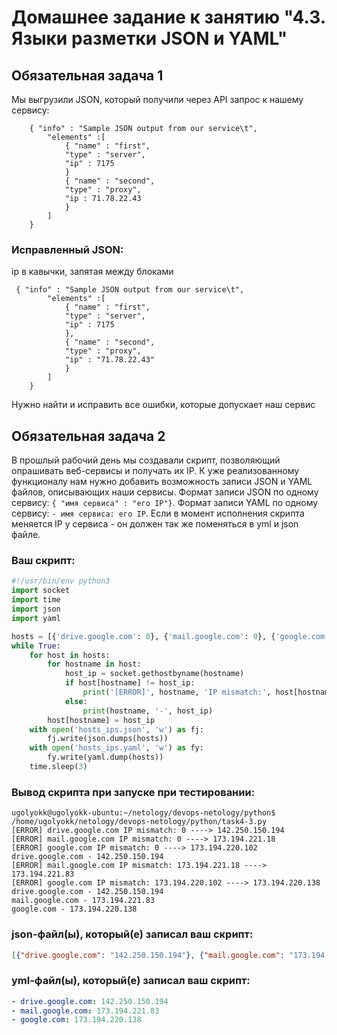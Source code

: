 # Домашнее задание к занятию "4.3. Языки разметки JSON и YAML"


## Обязательная задача 1
Мы выгрузили JSON, который получили через API запрос к нашему сервису:
```
    { "info" : "Sample JSON output from our service\t",
        "elements" :[
            { "name" : "first",
            "type" : "server",
            "ip" : 7175 
            }
            { "name" : "second",
            "type" : "proxy",
            "ip : 71.78.22.43
            }
        ]
    }
```
### Исправленный JSON: 
ip в кавычки, запятая между блоками
```
 { "info" : "Sample JSON output from our service\t",
        "elements" :[
            { "name" : "first",
            "type" : "server",
            "ip" : 7175 
            },
            { "name" : "second",
            "type" : "proxy",
            "ip" : "71.78.22.43"
            }
        ]
    }
```
  Нужно найти и исправить все ошибки, которые допускает наш сервис

## Обязательная задача 2
В прошлый рабочий день мы создавали скрипт, позволяющий опрашивать веб-сервисы и получать их IP. К уже реализованному функционалу нам нужно добавить возможность записи JSON и YAML файлов, описывающих наши сервисы. Формат записи JSON по одному сервису: `{ "имя сервиса" : "его IP"}`. Формат записи YAML по одному сервису: `- имя сервиса: его IP`. Если в момент исполнения скрипта меняется IP у сервиса - он должен так же поменяться в yml и json файле.

### Ваш скрипт:
```python
#!/usr/bin/env python3
import socket
import time
import json
import yaml

hosts = [{'drive.google.com': 0}, {'mail.google.com': 0}, {'google.com': 0}]
while True:
    for host in hosts:
        for hostname in host:
            host_ip = socket.gethostbyname(hostname)
            if host[hostname] != host_ip:
                print('[ERROR]', hostname, 'IP mismatch:', host[hostname], '---->', host_ip)
            else:
                print(hostname, '-', host_ip)
        host[hostname] = host_ip
    with open('hosts_ips.json', 'w') as fj:
        fj.write(json.dumps(hosts))
    with open('hosts_ips.yaml', 'w') as fy:
        fy.write(yaml.dump(hosts))
    time.sleep(3)
```

### Вывод скрипта при запуске при тестировании:
```
ugolyokk@ugolyokk-ubuntu:~/netology/devops-netology/python$ /home/ugolyokk/netology/devops-netology/python/task4-3.py
[ERROR] drive.google.com IP mismatch: 0 ----> 142.250.150.194
[ERROR] mail.google.com IP mismatch: 0 ----> 173.194.221.18
[ERROR] google.com IP mismatch: 0 ----> 173.194.220.102
drive.google.com - 142.250.150.194
[ERROR] mail.google.com IP mismatch: 173.194.221.18 ----> 173.194.221.83
[ERROR] google.com IP mismatch: 173.194.220.102 ----> 173.194.220.138
drive.google.com - 142.250.150.194
mail.google.com - 173.194.221.83
google.com - 173.194.220.138

```

### json-файл(ы), который(е) записал ваш скрипт:
```json
[{"drive.google.com": "142.250.150.194"}, {"mail.google.com": "173.194.221.83"}, {"google.com": "173.194.220.138"}]
```

### yml-файл(ы), который(е) записал ваш скрипт:
```yaml
- drive.google.com: 142.250.150.194
- mail.google.com: 173.194.221.83
- google.com: 173.194.220.138
```

